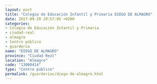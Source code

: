 ```yaml
---
layout: post
title: "Colegio de Educación Infantil y Primaria DIEGO DE ALMAGRO"
date: 2017-09-20 20:57:05 +0200
categories:
- Colegio de Educación Infantil y Primaria
- ciudad-real
- almagro
- Centro público
- guarderia
name: "DIEGO DE ALMAGRO"
province: "Ciudad Real"
location: "Almagro"
code: "13000414"
type: "Centro público"
permalink: /guarderias/diego-de-almagro.html
---
```

